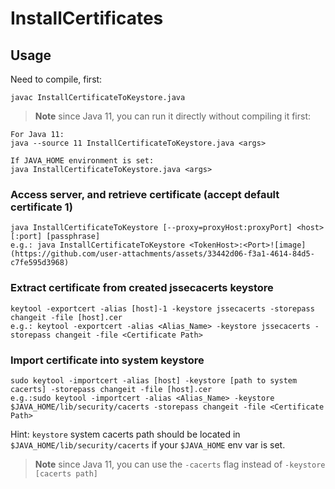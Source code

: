 # InstallCertificates

## Usage

Need to compile, first:
```
javac InstallCertificateToKeystore.java
```

>**Note** since Java 11, you can run it directly without compiling it first:

```
For Java 11:
java --source 11 InstallCertificateToKeystore.java <args>

If JAVA_HOME environment is set:
java InstallCertificateToKeystore.java <args>
```


### Access server, and retrieve certificate (accept default certificate 1)

```
java InstallCertificateToKeystore [--proxy=proxyHost:proxyPort] <host>[:port] [passphrase]
e.g.: java InstallCertificateToKeystore <TokenHost>:<Port>![image](https://github.com/user-attachments/assets/33442d06-f3a1-4614-84d5-c7fe595d3968)
```


### Extract certificate from created jssecacerts keystore

```
keytool -exportcert -alias [host]-1 -keystore jssecacerts -storepass changeit -file [host].cer
e.g.: keytool -exportcert -alias <Alias_Name> -keystore jssecacerts -storepass changeit -file <Certificate Path>
```


### Import certificate into system keystore

```
sudo keytool -importcert -alias [host] -keystore [path to system cacerts] -storepass changeit -file [host].cer
e.g.:sudo keytool -importcert -alias <Alias_Name> -keystore $JAVA_HOME/lib/security/cacerts -storepass changeit -file <Certificate Path>
```

Hint: `keystore` system cacerts path should be located in `$JAVA_HOME/lib/security/cacerts` if your `$JAVA_HOME` env var is set.

>**Note** since Java 11, you can use the `-cacerts` flag instead of `-keystore [cacerts path]`

